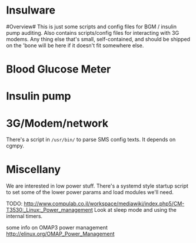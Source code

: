 Insulware
========

#Overview#
This is just some scripts and config files for BGM / insulin pump auditing. 
Also contains scripts/config files for interacting with 3G modems. 
Any thing else that's small, self-contained, and should be shipped on the 'bone will be here if it doesn't fit somewhere else. 

# Blood Glucose Meter #

# Insulin pump #

# 3G/Modem/network #
There's a script in `/usr/bin/` to parse SMS config texts. 
It depends on cgmpy.

# Miscellany #
We are interested in low power stuff. 
There's a systemd style startup script to set some of the lower power params and load modules we'll need.

TODO:
http://www.compulab.co.il/workspace/mediawiki/index.php5/CM-T3530:_Linux:_Power_management
Look at sleep mode and using the internal timers.

some info on OMAP3 power management
http://elinux.org/OMAP_Power_Management


